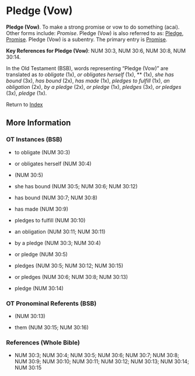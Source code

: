 # Pledge (Vow)
**Pledge (Vow)**. 
To make a strong promise or vow to do something (acai). 
Other forms include: 
*Promise*. 
Pledge (Vow) is also referred to as: 
[Pledge](Pledge.2.md), [Promise](Promise.md). 
Pledge (Vow) is a subentry. The primary entry is 
[Promise](Promise.md). 


**Key References for Pledge (Vow)**: 
NUM 30:3, NUM 30:6, NUM 30:8, NUM 30:14. 


In the Old Testament (BSB), words representing “Pledge (Vow)” are translated as 
*to obligate* (1x), *or obligates herself* (1x), ** (1x), *she has bound* (3x), *has bound* (2x), *has made* (1x), *pledges to fulfill* (1x), *an obligation* (2x), *by a pledge* (2x), *or pledge* (1x), *pledges* (3x), *or pledges* (3x), *pledge* (1x). 




Return to [Index](00-Index.md)

## More Information

### OT Instances (BSB)

* to obligate (NUM 30:3)

* or obligates herself (NUM 30:4)

*  (NUM 30:5)

* she has bound (NUM 30:5; NUM 30:6; NUM 30:12)

* has bound (NUM 30:7; NUM 30:8)

* has made (NUM 30:9)

* pledges to fulfill (NUM 30:10)

* an obligation (NUM 30:11; NUM 30:11)

* by a pledge (NUM 30:3; NUM 30:4)

* or pledge (NUM 30:5)

* pledges (NUM 30:5; NUM 30:12; NUM 30:15)

* or pledges (NUM 30:6; NUM 30:8; NUM 30:13)

* pledge (NUM 30:14)



### OT Pronominal Referents (BSB)

*  (NUM 30:13)

* them (NUM 30:15; NUM 30:16)



### References (Whole Bible)

* NUM 30:3; NUM 30:4; NUM 30:5; NUM 30:6; NUM 30:7; NUM 30:8; NUM 30:9; NUM 30:10; NUM 30:11; NUM 30:12; NUM 30:13; NUM 30:14; NUM 30:15



